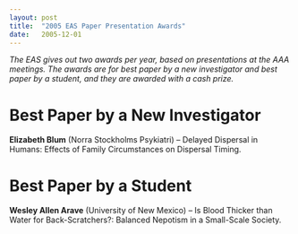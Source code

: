 ```yaml
---
layout: post
title:  "2005 EAS Paper Presentation Awards"
date:   2005-12-01
---
```


*The EAS gives out two awards per year, based on presentations at the AAA meetings. The awards are for best paper by a new investigator and best paper by a student, and they are awarded with a cash prize.*

# Best Paper by a New Investigator
**Elizabeth Blum** (Norra Stockholms Psykiatri) – Delayed Dispersal in Humans: Effects of Family Circumstances on Dispersal Timing.

# Best Paper by a Student 
**Wesley Allen Arave** (University of New Mexico) – Is Blood Thicker than Water for Back-Scratchers?: Balanced Nepotism in a Small-Scale Society.
 
